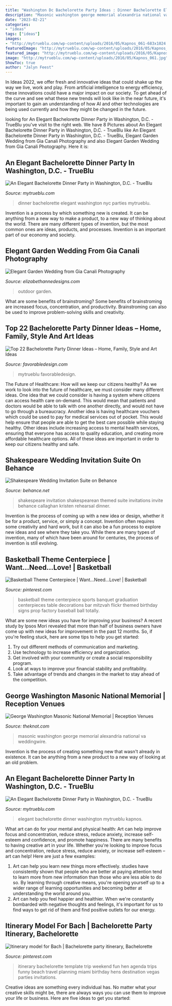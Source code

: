 ```yaml
---
title: "Washington Dc Bachelorette Party Ideas : Dinner Bachelorette Elegant Washington Nyc Parties Mytrueblu"
description: "Masonic washington george memorial alexandria national va weddingwire"
date: "2023-02-21"
categories:
- "ideas"
tags: ["ideas"]
images:
- "http://mytrueblu.com/wp-content/uploads/2016/05/Kapnos_061-683x1024.jpg"
featuredImage: "http://mytrueblu.com/wp-content/uploads/2016/05/Kapnos_061.jpg"
featured_image: "http://mytrueblu.com/wp-content/uploads/2016/05/Kapnos_061-683x1024.jpg"
image: "http://mytrueblu.com/wp-content/uploads/2016/05/Kapnos_061.jpg"
ShowToc: true
author: "Jalyn Feest"
---
```



In Ideas 2022, we offer fresh and innovative ideas that could shake up the way we live, work and play. From artificial intelligence to energy efficiency, these innovations could have a major impact on our society. To get ahead of the curve and see what these new trends will look like in the near future, it's important to gain an understanding of how AI and other technologies are being used currently and how they might be changed in the future.

	

		
looking for An Elegant Bachelorette Dinner Party in Washington, D.C. - TrueBlu you've visit to the right web. We have 8 Pictures about An Elegant Bachelorette Dinner Party in Washington, D.C. - TrueBlu like An Elegant Bachelorette Dinner Party in Washington, D.C. - TrueBlu, Elegant Garden Wedding from Gia Canali Photography and also Elegant Garden Wedding from Gia Canali Photography. Here it is:
		
    
## An Elegant Bachelorette Dinner Party In Washington, D.C. - TrueBlu

<img loading=lazy src="http://mytrueblu.com/wp-content/uploads/2016/05/Kapnos_061-683x1024.jpg" onerror="this.onerror=null;this.src='https://tse1.mm.bing.net/th?id=OIP.xMYSDa6B8JNYbQ6NIfWQtwHaLG&amp;pid=15.1';" alt="An Elegant Bachelorette Dinner Party in Washington, D.C. - TrueBlu">

_Source: mytrueblu.com_

>dinner bachelorette elegant washington nyc parties mytrueblu. 

	

Invention is a process by which something new is created. It can be anything from a new way to make a product, to a new way of thinking about the world. There are many different types of invention, but the most common ones are ideas, products, and processes. Invention is an important part of our economy and society.

    
## Elegant Garden Wedding From Gia Canali Photography

<img loading=lazy src="http://www.elizabethannedesigns.com/blog/wp-content/uploads/2013/04/Outdoor-Garden-Style-Reception.jpg" onerror="this.onerror=null;this.src='https://tse2.mm.bing.net/th?id=OIP.iGgZo31CB6rDvlxcpig_NwHaKH&amp;pid=15.1';" alt="Elegant Garden Wedding from Gia Canali Photography">

_Source: elizabethannedesigns.com_

>outdoor garden. 

	

What are some benefits of brainstroming?
Some benefits of brainstroming are increased focus, concentration, and productivity. Brainstroming can also be used to improve problem-solving skills and creativity.

    
## Top 22 Bachelorette Party Dinner Ideas – Home, Family, Style And Art Ideas

<img loading=lazy src="http://mytrueblu.com/wp-content/uploads/2016/05/Kapnos_061.jpg" onerror="this.onerror=null;this.src='https://tse4.mm.bing.net/th?id=OIP.e3WjGEhFHhUq5-lW-VFchQHaLH&amp;pid=15.1';" alt="Top 22 Bachelorette Party Dinner Ideas – Home, Family, Style and Art Ideas">

_Source: favorabledesign.com_

>mytrueblu favorabledesign. 

	

The Future of Healthcare: How will we keep our citizens healthy?
As we work to look into the future of healthcare, we must consider many different ideas. One idea that we could consider is having a system where citizens can access health care on-demand. This would mean that patients and doctors would be able to talk with one another directly, and would not have to go through a bureaucracy. Another idea is having healthcare vouchers which could be used to pay for medical services out of pocket. This would help ensure that people are able to get the best care possible while staying healthy. Other ideas include increasing access to mental health services, ensuring that everyone has access to quality education, and creating more affordable healthcare options. All of these ideas are important in order to keep our citizens healthy and safe.

    
## Shakespeare Wedding Invitation Suite On Behance

<img loading=lazy src="https://m1.behance.net/rendition/modules/23366357/disp/d774d10d78f4497627f5ad0656fc9434.jpg" onerror="this.onerror=null;this.src='https://tse1.mm.bing.net/th?id=OIP.OfuMBeZSAK2uK4bwiU500gHaKD&amp;pid=15.1';" alt="Shakespeare Wedding Invitation Suite on Behance">

_Source: behance.net_

>shakespeare invitation shakespearean themed suite invitations invite behance callaghan kristen rehearsal dinner. 

	

Invention is the process of coming up with a new idea or design, whether it be for a product, service, or simply a concept. Invention often requires some creativity and hard work, but it can also be a fun process to explore new ideas and see where they take you. While there are many types of invention, many of which have been around for centuries, the process of invention is still evolving.

    
## Basketball Theme Centerpiece | Want...Need...Love! | Basketball

<img loading=lazy src="https://i.pinimg.com/736x/20/e9/e7/20e9e71c079678d4449d6f1288c5a59a--basketball-birthday-basketball-party.jpg?b=t" onerror="this.onerror=null;this.src='https://tse1.mm.bing.net/th?id=OIP.4kBqmngpzSPVBt8kIoeHKAHaKE&amp;pid=15.1';" alt="Basketball Theme Centerpiece | Want...Need...Love! | Basketball">

_Source: pinterest.com_

>basketball theme centerpiece sports banquet graduation centerpieces table decorations bar mitzvah flickr themed birthday signs prop factory baseball ball totally. 

	

What are some new ideas you have for improving your business?
A recent study by Ipsos Mori revealed that more than half of business owners have come up with new ideas for improvement in the past 12 months. So, if you're feeling stuck, here are some tips to help you get started: 
1. Try out different methods of communication and marketing.
2. Use technology to increase efficiency and organization.
3. Get involved with your community or create a social responsibility program.
4. Look at ways to improve your financial stability and profitability.
5. Take advantage of trends and changes in the market to stay ahead of the competition.

    
## George Washington Masonic National Memorial | Reception Venues

<img loading=lazy src="https://media-api.xogrp.com/images/3104e418-9623-454e-bd16-b6adba5d5a99" onerror="this.onerror=null;this.src='https://tse4.mm.bing.net/th?id=OIP.iXjqxyjmW8PoseQuCa1_kQAAAA&amp;pid=15.1';" alt="George Washington Masonic National Memorial | Reception Venues">

_Source: theknot.com_

>masonic washington george memorial alexandria national va weddingwire. 

	

Invention is the process of creating something new that wasn't already in existence. It can be anything from a new product to a new way of looking at an old problem. 

    
## An Elegant Bachelorette Dinner Party In Washington, D.C. - TrueBlu

<img loading=lazy src="http://mytrueblu.com/wp-content/uploads/2016/05/Kapnos_040.jpg" onerror="this.onerror=null;this.src='https://tse3.mm.bing.net/th?id=OIP.GyZ3zJsu6VgRd2TNe3vgcAHaLH&amp;pid=15.1';" alt="An Elegant Bachelorette Dinner Party in Washington, D.C. - TrueBlu">

_Source: mytrueblu.com_

>elegant bachelorette dinner washington mytrueblu kapnos. 

	

What art can do for your mental and physical health: Art can help improve focus and concentration, reduce stress, reduce anxiety, increase self-esteem and confidence, and promote happiness.
There are many benefits to having creative art in your life. Whether you're looking to improve focus and concentration, reduce stress, reduce anxiety, or increase self-esteem – art can help! Here are just a few examples: 
1. Art can help you learn new things more effectively. studies have consistently shown that people who are better at paying attention tend to learn more from new information than those who are less able to do so. By learning through creative means, you're opening yourself up to a wider range of learning opportunities and becoming better at understanding the world around you. 
2. Art can help you feel happier and healthier. When we're constantly bombarded with negative thoughts and feelings, it's important for us to find ways to get rid of them and find positive outlets for our energy.

    
## Itinerary Model For Bach | Bachelorette Party Itinerary, Bachelorette

<img loading=lazy src="https://i.pinimg.com/736x/cc/ff/56/ccff566530e95f7949870f2d99293ac5--hen-do-itinerary-template-bachelorette-party-itinerary-template.jpg" onerror="this.onerror=null;this.src='https://tse4.mm.bing.net/th?id=OIP.jRT23GpInfiHJ8fioO4tdQAAAA&amp;pid=15.1';" alt="Itinerary model for Bach | Bachelorette party itinerary, Bachelorette">

_Source: pinterest.com_

>itinerary bachelorette template trip weekend fun hen agenda trips funny beach travel planning miami birthday hens destination vegas parties invitations. 

	

Creative ideas are something every individual has. No matter what your creative skills might be, there are always ways you can use them to improve your life or business. Here are five ideas to get you started: 

